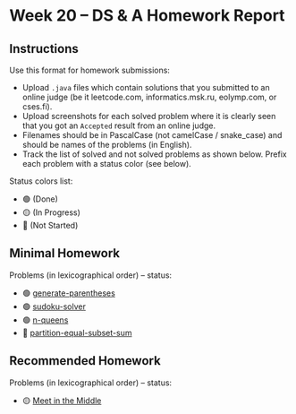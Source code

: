 # Week 20 – DS & A Homework Report

## Instructions

Use this format for homework submissions:

- Upload `.java` files which contain solutions that you submitted to an online judge (be it leetcode.com, informatics.msk.ru, eolymp.com, or cses.fi).
- Upload screenshots for each solved problem where it is clearly seen that you got an `Accepted` result from an online judge.
- Filenames should be in PascalCase (not camelCase / snake_case) and should be names of the problems (in English).
- Track the list of solved and not solved problems as shown below. Prefix each problem with a status color (see below).

Status colors list:

- 🟢 (Done)
- 🟡 (In Progress)
- 🔴 (Not Started)

## Minimal Homework

Problems (in lexicographical order) – status:

- 🟢 [generate-parentheses](https://leetcode.com/problems/generate-parentheses/)
- 🟢 [sudoku-solver](https://leetcode.com/problems/sudoku-solver/)
- 🟢 [n-queens](https://leetcode.com/problems/n-queens/)
- 🔴 [partition-equal-subset-sum](https://leetcode.com/problems/partition-equal-subset-sum/)
  
## Recommended Homework

Problems (in lexicographical order) – status:

- 🟡 [Meet in the Middle](https://cses.fi/problemset/task/1628)
